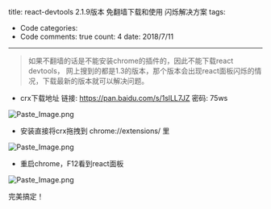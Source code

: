 title: react-devtools 2.1.9版本 免翻墙下载和使用  闪烁解决方案
tags: 
  - Code
categories: 
  - Code
comments: true
count: 4
date: 2018/7/11
---
  
> 如果不翻墙的话是不能安装chrome的插件的，因此不能下载react devtools， 网上搜到的都是1.3的版本，那个版本会出现react面板闪烁的情况，下载最新的版本就可以解决问题。

- crx下载地址
链接: https://pan.baidu.com/s/1slLL7JZ 密码: 75ws

![Paste_Image.png](http://upload-images.jianshu.io/upload_images/3098335-b939c8ad47f872cf.png?imageMogr2/auto-orient/strip%7CimageView2/2/w/1240)

- 安装直接将crx拖拽到 chrome://extensions/ 里

![Paste_Image.png](http://upload-images.jianshu.io/upload_images/3098335-494d316c02bb6513.png?imageMogr2/auto-orient/strip%7CimageView2/2/w/1240)
- 重启chrome，F12看到react面板

![Paste_Image.png](http://upload-images.jianshu.io/upload_images/3098335-162f9e285b48183f.png?imageMogr2/auto-orient/strip%7CimageView2/2/w/1240)

完美搞定！